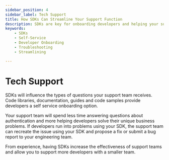 ```yaml
---
sidebar_position: 4
sidebar_label: Tech Support
title: How SDKs Can Streamline Your Support Function
description: SDKs are key for onboarding developers and helping your support team focus on more complex tasks. They provide access to libraries, guides, and code samples for a self-service experience and allow your engineers to quickly troubleshoot any issues that arise. 
keywords:
    - SDKs
    - Self-Service
    - Developer Onboarding
    - Troubleshooting
    - Streamlining

---
```


# Tech Support
SDKs will influence the types of questions your support team receives. Code  libraries, documentation, guides and code samples provide developers a self service onboarding option. 

Your support team will spend less time answering questions about authentication and more helping developers solve their unique business problems. If developers run into problems using your SDK, the support team can recreate the issue using your SDK and propose a fix or submit a bug report to your engineering team.

From experience, having SDKs increase the effectiveness of support teams and allow you to support more developers with a smaller team.
